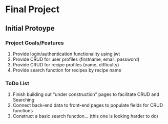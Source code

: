 # Final Project
## Initial Protoype

### Project Goals/Features

1. Provide login/authentication functionality using jwt
2. Provide CRUD for user profiles (firstname, email, password)
3. Provide CRUD for recipe profiles (name, difficulty)
4. Provide search function for recipes by recipe name

### ToDo List

1. Finish building out "under construction" pages to facilitate CRUD and Searching
3. Connect back-end data to front-end pages to populate fields for CRUD functions
4. Construct a basic search function... (this one is looking harder to do)
